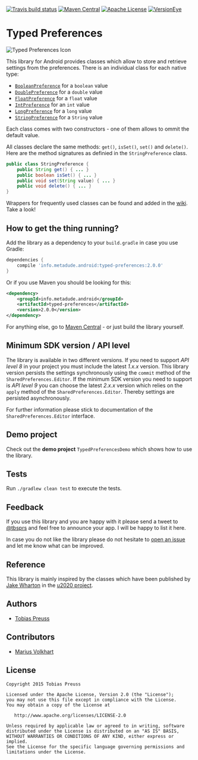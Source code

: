 [![Travis build status](https://travis-ci.org/johnjohndoe/TypedPreferences.svg)](https://travis-ci.org/johnjohndoe/TypedPreferences) [![Maven Central](https://maven-badges.herokuapp.com/maven-central/info.metadude.android/typed-preferences/badge.svg)](https://maven-badges.herokuapp.com/maven-central/info.metadude.android/typed-preferences) [![Apache License](http://img.shields.io/badge/license-Apache%20License%202.0-lightgrey.svg)](http://choosealicense.com/licenses/apache-2.0/) [![VersionEye](https://www.versioneye.com/user/projects/5462379dce5463a51700006a/badge.svg)](https://www.versioneye.com/user/projects/5462379dce5463a51700006a)

# Typed Preferences

![Typed Preferences Icon](gfx/typedpreferences-icon.png "Typed Preferences Icon")

This library for Android provides classes which allow to store
and retrieve settings from the preferences. There is an individual
class for each native type:


* [`BooleanPreference`][boolean-pref] for a `boolean` value
* [`DoublePreference`][double-pref] for a `double` value
* [`FloatPreference`][float-pref] for a `float` value
* [`IntPreference`][int-pref] for an `int` value
* [`LongPreference`][long-pref] for a `long` value
* [`StringPreference`][string-pref] for a `String` value

Each class comes with two constructors - one of them allows to ommit
the default value.

All classes declare the same methods: `get()`, `isSet()`, `set()` and `delete()`.
Here are the method signatures as definied in the `StringPreference` class.

```java
public class StringPreference {
    public String get() { ... }
    public boolean isSet() { ... }
    public void set(String value) { ... }
    public void delete() { ... }
}
```

Wrappers for frequently used classes can be found and added in the [wiki][typedpreferences-wiki]. Take a look!


## How to get the thing running?

Add the library as a dependency to your `build.gradle` in case you use Gradle:

```groovy
dependencies {
    compile 'info.metadude.android:typed-preferences:2.0.0'
}
```
Or if you use Maven you should be looking for this:

```xml
<dependency>
    <groupId>info.metadude.android</groupId>
    <artifactId>typed-preferences</artifactId>
    <version>2.0.0</version>
</dependency>
```

For anything else, go to [Maven Central][maven-central] - or just build the library yourself.


## Minimum SDK version / API level

The library is available in two different versions. If you need to support *API level 8* in your project you must include the latest *1.x.x* version. This library version persists the settings synchronously using the `commit` method of the `SharedPreferences.Editor`. If the minimum SDK version you need to support is *API level 9* you can choose the latest *2.x.x* version which relies on the `apply` method of the `SharedPreferences.Editor`. Thereby settings are persisted asynchronously.

For further information please stick to documentation of the `SharedPreferences.Editor` interface.


## Demo project

Check out the **demo project** `TypedPreferencesDemo` which shows how to use the library.



## Tests

Run `./gradlew clean test` to execute the tests.


## Feedback

If you use this library and you are happy with it please send a tweet to [@tbsprs][tbsprs] and feel free to announce your app. I will be happy to list it here.

In case you do not like the library please do not hesitate to [open an issue][issues] and let me know what can be improved.


## Reference

This library is mainly inspired by the classes which have been published
by [Jake Wharton][jake-wharton] in the [u2020 project][prefs-classes].


## Authors

* [Tobias Preuss][tobias-preuss]


## Contributors

* [Marius Volkhart][marius-volkhart]


## License

    Copyright 2015 Tobias Preuss

    Licensed under the Apache License, Version 2.0 (the "License");
    you may not use this file except in compliance with the License.
    You may obtain a copy of the License at

       http://www.apache.org/licenses/LICENSE-2.0

    Unless required by applicable law or agreed to in writing, software
    distributed under the License is distributed on an "AS IS" BASIS,
    WITHOUT WARRANTIES OR CONDITIONS OF ANY KIND, either express or implied.
    See the License for the specific language governing permissions and
    limitations under the License.




[boolean-pref]: https://github.com/johnjohndoe/TypedPreferences/blob/master/Library/src/main/java/info/metadude/android/typedpreferences/BooleanPreference.java
[double-pref]: https://github.com/johnjohndoe/TypedPreferences/blob/master/Library/src/main/java/info/metadude/android/typedpreferences/DoublePreference.java
[float-pref]: https://github.com/johnjohndoe/TypedPreferences/blob/master/Library/src/main/java/info/metadude/android/typedpreferences/FloatPreference.java
[int-pref]: https://github.com/johnjohndoe/TypedPreferences/blob/master/Library/src/main/java/info/metadude/android/typedpreferences/IntPreference.java
[long-pref]: https://github.com/johnjohndoe/TypedPreferences/blob/master/Library/src/main/java/info/metadude/android/typedpreferences/LongPreference.java
[string-pref]: https://github.com/johnjohndoe/TypedPreferences/blob/master/Library/src/main/java/info/metadude/android/typedpreferences/StringPreference.java
[maven-central]: http://search.maven.org/#search
[jake-wharton]: https://github.com/JakeWharton
[prefs-classes]: https://github.com/JakeWharton/u2020/commit/094d2146497997cd1f6779a9b5c3c7ce239b5435#diff-b28e0ef294012bd151c143531648c477
[tobias-preuss]: https://github.com/johnjohndoe
[marius-volkhart]: https://github.com/MariusVolkhart
[typedpreferences-wiki]: https://github.com/johnjohndoe/TypedPreferences/wiki
[tbsprs]: http://twitter.com/tbsprs
[issues]: https://github.com/johnjohndoe/TypedPreferences/issues
